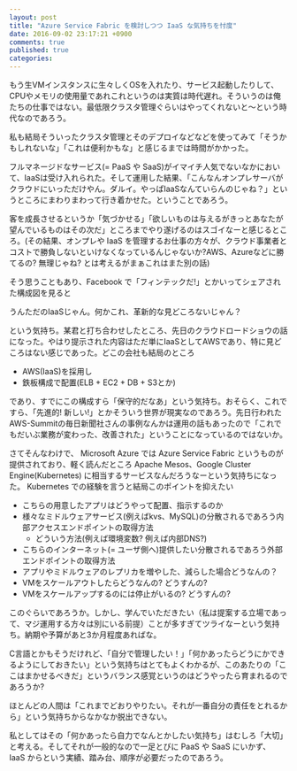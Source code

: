 ```yaml
---
layout: post
title: "Azure Service Fabric を検討しつつ IaaS な気持ちを忖度"
date: 2016-09-02 23:17:21 +0900
comments: true
published: true
categories: 
---
```


もう生VMインスタンスに生々しくOSを入れたり、サービス起動したりして、CPUやメモリの使用量であれこれというのは実質は時代遅れ。そういうのは俺たちの仕事ではない。最低限クラスタ管理ぐらいはやってくれないと〜という時代なのであろう。

私も結局そういったクラスタ管理とそのデプロイなどなどを使ってみて「そうかもしれないな」「これは便利かもな」と感じるまでは時間がかかった。

フルマネージドなサービス(= PaaS や SaaS)がイマイチ人気でないなかにおいて、IaaSは受け入れられた。そして運用した結果、「こんなんオンプレサーバがクラウドにいっただけやん。ダルイ。やっぱIaaSなんていらんのじゃね？」というところにまわりまわって行き着かせた。ということであろう。

客を成長させるというか「気づかせる」「欲しいものは与えるがきっとあなたが望んでいるものはその次だ」ところまでやり遂げるのはスゴイなーと感じるところ。(その結果、オンプレや IaaS を管理するお仕事の方々が、クラウド事業者とコストで勝負しないといけなくなっているんじゃないか?AWS、Azureなどに勝てるの? 無理じゃね? とは考えるがまぁこれはまた別の話)

そう思うこともあり、Facebook で「フィンテックだ!」とかいってシェアされた構成図を見ると

うんただのIaaSじゃん。何かこれ、革新的な見どころないじゃん？

という気持ち。某君と打ち合わせしたところ、先日のクラウドロードショウの話になった。やはり提示された内容はただ単にIaaSとしてAWSであり、特に見どころはない感じであった。どこの会社も結局のところ

- AWS(IaaS)を採用し
- 鉄板構成で配置(ELB + EC2 + DB + S3とか)

であり、すでにこの構成すら「保守的だなあ」という気持ち。おそらく、これですら、「先進的! 新しい!」とかそういう世界が現実なのであろう。先日行われたAWS-Summitの毎日新聞社さんの事例なんかは運用の話もあったので「これでもだいぶ業務が変わった、改善された」ということになっているのではないか。

さてそんなわけで、 Microsoft Azure では Azure Service Fabric というものが提供されており、軽く読んだところ Apache Mesos、Google Cluster Engine(Kubernetes) に相当するサービスなんだろうなーという気持ちになった。 Kubernetes での経験を言うと結局このポイントを抑えたい

- こちらの用意したアプリはどうやって配置、指示するのか
- 様々なミドルウェアサービス(例えばkvs、MySQL)の分散されるであろう内部アクセスエンドポイントの取得方法
  - どういう方法(例えば環境変数? 例えば内部DNS?)
- こちらのインターネット(= ユーザ側へ)提供したい分散されるであろう外部エンドポイントの取得方法
- アプリやミドルウェアのレプリカを増やした、減らした場合どうなんの？
- VMをスケールアウトしたらどうなんの? どうすんの?
- VMをスケールアップするのには停止がいるの? どうすんの?

このぐらいであろうか。しかし、学んでいただきたい（私は提案する立場であって、マジ運用する方々は別にいる前提）ことが多すぎてツライなーという気持ち。納期や予算があと3か月程度あればな。

C言語とかもそうだけれど、「自分で管理したい！」「何かあったらどうにかできるようにしておきたい」という気持ちはとてもよくわかるが、このあたりの「ここはまかせるべきだ」というバランス感覚というのはどうやったら育まれるのであろうか?

ほとんどの人間は「これまでどおりやりたい。それが一番自分の責任をとれるから」という気持ちからなかなか脱出できない。

私としてはその「何かあったら自力でなんとかしたい気持ち」はむしろ「大切」と考える。そしてそれが一般的なので一足とびに PaaS や SaaS にいかず、 IaaS からという実績、踏み台、順序が必要だったのであろう。
